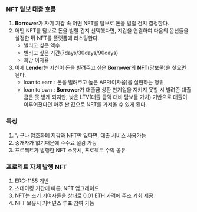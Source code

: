 ### NFT 담보 대출 흐름

1. **Borrower**가 자기 지갑 속 어떤 NFT를 담보로 돈을 빌릴 건지 결정한다.
2. 어떤 NFT를 담보로 돈을 빌릴 건지 선택했다면, 지갑을 연결하여 다음의 옵션들을 설정한 뒤 NFT를 플랫폼에 리스팅한다.
    - 빌리고 싶은 액수
    - 빌리고 싶은 기간(7days/30days/90days)
    - 희망 이자율
3. 이제 **Lender**는 자신이 돈을 빌려주고 싶은 **Borrower**의 **NFT**(담보물)을 찾으면 된다.
    - loan to earn : 돈을 빌려주고 높은 APR(이자율)을 실현하는 행위
    - loan to own : **Borrower**가 대출금 상환 만기일을 지키지 못할 시 빌려준 대출금은 못 받게 되지만, 낮은 LTV(대출 금액 대비 담보물 가치) 기반으로 대출이 이루어졌다면 아주 싼 값으로 NFT를 가져올 수 있게 된다.

### 특징

1. 누구나 암호화폐 지갑과 NFT만 있다면, 대출 서비스 사용가능
2. 중개자가 없기때문에 수수료 절감 가능
3. 프로젝트가 발행한 NFT 소유시, 프로젝트 수익 공유

### 프로젝트 자체 발행 NFT

1. ERC-1155 기반
2. 스테이킹 기간에 따른, NFT 업그레이드
3. NFT는 초기 기여자들을 상대로 0.01 ETH 가격에 주조 기회 제공
4. NFT 보유시 거버넌스 투표 참여 가능


